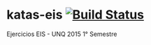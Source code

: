 # katas-eis [![Build Status](https://travis-ci.org/romanrizzi/katas-eis.svg?branch=master)](https://travis-ci.org/romanrizzi/katas-eis)
Ejercicios EIS - UNQ 2015 1° Semestre

